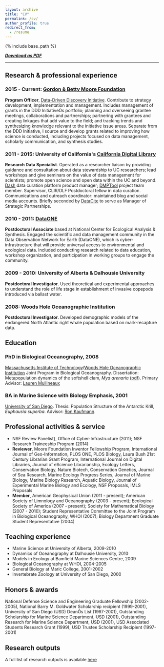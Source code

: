 ```yaml
---
layout: archive
title: "CV"
permalink: /cv/
author_profile: true
redirect_from:
  - /resume
---
```


{% include base_path %}

**_[Download as PDF](https://strasser.github.io/files/cv.pdf)_**

---

## Research & professional experience 

### 2015 - Current: [Gordon & Betty Moore Foundation](http://www.moore.org)

  **Program Officer**, [Data-Driven Discovery Initiative](http://www.moore.org/programs/science/data-driven-discovery). Contribute to strategy development, implementation and management. Includes management of grants in the DDD InitiativeÕs portfolio; planning and overseeing grantee meetings, collaborations and partnerships; partnering with grantees and creating linkages that add value to the field; and tracking trends and synthesizing knowledge relevant to the initiative issue areas. Separate from the DDD Initiative, I source and develop grants related to improving how science is conducted, including projects focused on data management,  scholarly communication, and synthesis studies.

### 2011 - 2015: University of California's [California Digital Library](http://cdlib.org)

  **Research Data Specialist**. Operated as a researcher liaison by providing guidance and consultation about data stewardship to UC researchers; lead workshops and give seminars on the value of data management for scientists; promote open science and open data within the UC and beyond. [Dash](http://cdluc3.github.io/dash) data curation platform product manager; [DMPTool](http://dmptool.org) project team member. Supervisor, CLIR/DLF Postdoctoral fellow in data curation. Communications and outreach coordinator: maintained blog and social media accounts. Briefly seconded by [DataCite](http://datacite.org) to serve as Manager of Strategic Partnerships.

### 2010 - 2011: [DataONE](http://dataone.org)

  **Postdoctoral Associate** based at National Center for Ecological Analysis & Synthesis. Engaged the scientific and data management community in the Data Observation Network for Earth (DataONE), which is cyber-infrastructure that will provide universal access to environmental and ecological data. Included conducting research related to data education, workshop organization, and participation in working groups to engage the community. 

### 2009 - 2010: University of Alberta & Dalhousie University

  **Postdoctoral Investigator**. Used theoretical and experimental approaches to understand the role of life stage in establishment of invasive copepods introduced via ballast water.

### 2008: Woods Hole Oceanographic Institution

  **Postdoctoral Investigator**. Developed demographic models of the endangered North Atlantic right whale population based on mark-recapture data.


## Education

### PhD in Biological Oceanography, 2008

[Massachusetts Institute of Technology](http://www.mit.edu/)/[Woods Hole Oceanographic Institution](http://www.whoi.edu) Joint Program in Biological Oceanography. Dissertation: Metapopulation dynamics of the softshell clam, _Mya arenaria_ ([pdf](/files/Strasser_thesis.pdf)). Primary Advisor: [Lauren Mullineaux](http://www.whoi.edu/profile.do?id=lmullineaux)

### BA in Marine Science with Biology Emphasis, 2001

[University of San Diego](http://www.sandiego.edu/). Thesis: Population Structure of the Antarctic Krill, _Euphausia superba_. Advisor: [Ron Kaufmann](http://home.sandiego.edu/~kaufmann/).

  
## Professional activities & service

- NSF Review Panelist}, Office of Cyber-Infrastructure (2011); NSF Research Traineeship Program (2014)
- **Reviewer**,  Moore Foundation Inventor Fellowship Program, International Journal of Geo-Information, PLOS ONE, PLOS Biology, Laura Bush 21st Century Librarian Grant Program, International Journal on Digital Libraries, Journal of eScience Librarianship, Ecology Letters, Conservation Biology, Nature Biotech, Conservation Genetics, Journal of Sea Research, Marine Ecology Progress Series, Journal of Marine Biology, Marine Biology Research, Aquatic Biology, Journal of Experimental Marine Biology and Ecology, NSF Proposals, IMLS Proposals
- **Member**, American Geophysical Union (2011 - present); American Society of Limnology and Oceanography (2003 - present); Ecological Society of America (2007 - present); Society for Mathematical Biology (2007 - 2010); Student Representative Committee to the Joint Program in Biological Oceanography, WHOI (2007); Biology Department Graduate Student Representative (2004)

## Teaching experience

* Marine Science at University of Alberta, 2009-2010
* Dynamics of Oceanography at Dalhousie University, 2010
* Models in Ecology at Bamfield Marine Sciences Centre, 2009
* Biological Oceanography at WHOI, 2004-2005
* General Biology at Maric College, 2001-2002
* Invertebrate Zoology at University of San Diego, 2000


## Honors & awards

National Defense Science and Engineering Graduate Fellowship (2002-2005), National Barry M. Goldwater Scholarship recipient (1999-2001), University of San Diego (USD) DeanÕs List (1997-2001), Outstanding Scholarship for Marine Science Department, USD (2001), Outstanding Research for Marine Science Department, USD (2001), USD Associated Students Research Grant (1999), USD Trustee Scholarship Recipient (1997-2001) 


## Research outputs

A full list of research outputs is available [here](/products.md)

<!-- 
  <ul>{% for post in site.publications %}
    {% include archive-single-cv.html %}
  {% endfor %}</ul>
  
Talks
======
  <ul>{% for post in site.talks %}
    {% include archive-single-talk-cv.html %}
  {% endfor %}</ul>

-->
  

